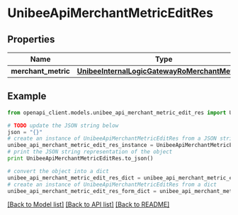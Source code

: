 # UnibeeApiMerchantMetricEditRes


## Properties

Name | Type | Description | Notes
------------ | ------------- | ------------- | -------------
**merchant_metric** | [**UnibeeInternalLogicGatewayRoMerchantMetricVo**](UnibeeInternalLogicGatewayRoMerchantMetricVo.md) |  | [optional] 

## Example

```python
from openapi_client.models.unibee_api_merchant_metric_edit_res import UnibeeApiMerchantMetricEditRes

# TODO update the JSON string below
json = "{}"
# create an instance of UnibeeApiMerchantMetricEditRes from a JSON string
unibee_api_merchant_metric_edit_res_instance = UnibeeApiMerchantMetricEditRes.from_json(json)
# print the JSON string representation of the object
print UnibeeApiMerchantMetricEditRes.to_json()

# convert the object into a dict
unibee_api_merchant_metric_edit_res_dict = unibee_api_merchant_metric_edit_res_instance.to_dict()
# create an instance of UnibeeApiMerchantMetricEditRes from a dict
unibee_api_merchant_metric_edit_res_form_dict = unibee_api_merchant_metric_edit_res.from_dict(unibee_api_merchant_metric_edit_res_dict)
```
[[Back to Model list]](../README.md#documentation-for-models) [[Back to API list]](../README.md#documentation-for-api-endpoints) [[Back to README]](../README.md)


